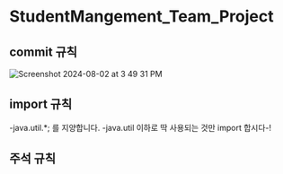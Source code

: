# StudentMangement_Team_Project

## commit 규칙
![Screenshot 2024-08-02 at 3 49 31 PM](https://github.com/user-attachments/assets/c3f37143-502f-4911-ac21-8ee444540682)

## import 규칙
  -java.util.*; 를 지양합니다.
  -java.util 이하로 딱 사용되는 것만 import 합시다-!

## 주석 규칙
